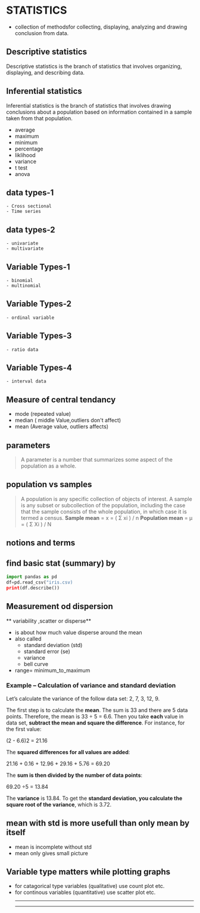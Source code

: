 # STATISTICS
- collection of methodsfor collecting, displaying, analyzing and drawing conclusion from data. 
## Descriptive statistics
Descriptive statistics is the branch of statistics that involves organizing, displaying, and describing data.
## Inferential statistics
Inferential statistics is the branch of statistics that involves drawing conclusions about a population based on information contained in a sample taken from that population.
- average
- maximum
- minimum
- percentage
- liklihood
- variance
- t test
- anova
## data types-1
    - Cross sectional
    - Time series
## data types-2
    - univariate 
    - multivariate
## Variable Types-1
    - binomial
    - multinomial
## Variable Types-2
    - ordinal variable
## Variable Types-3
    - ratio data
## Variable Types-4
    - interval data
## Measure of central tendancy
- mode (repeated value)
- median ( middle Value,outliers don't affect)
- mean (Average value, outliers affects)
## parameters
> A parameter is a number that summarizes some aspect of the population as a whole.
## population vs samples
> A population is any specific collection of objects of interest. A sample is any subset or subcollection of the population, including the case that the sample consists of the whole population, in which case it is termed a census.
**Sample mean** = x = ( Σ xi ) / n
**Population mean** = μ = ( Σ Xi ) / N
## notions and terms
## find basic stat (summary) by
```python
import pandas as pd
df=pd.read_csv("iris.csv)
print(df.describe())
```
## Measurement od dispersion
** variability ,scatter or disperse**
- is about how much value disperse around the mean
- also called
    - standard deviation (std)
    - standard error (se)
    - variance
    - bell curve
- range= minimum_to_maximum
### Example – Calculation of variance and standard deviation
Let’s calculate the variance of the follow data set: 2, 7, 3, 12, 9.

The first step is to calculate the __mean__. The sum is 33 and there are 5 data points. Therefore, the mean is 33 ÷ 5 = 6.6. Then you take __each__ value in data set, __subtract the mean and square the difference__. For instance, for the first value:

(2 - 6.6)2  = 21.16

The __squared differences for all values are added__:

21.16 + 0.16 + 12.96 + 29.16 + 5.76 = 69.20

The __sum is then divided by the number of data points__:

69.20 ÷5 = 13.84

The __variance__ is 13.84. To get the __standard deviation, you calculate the square root of the variance__, which is 3.72.

## mean with std is more usefull than only mean by itself
- mean is incomplete without std
- mean only gives small picture 
## Variable type matters while plotting graphs
- for catagorical type variables (qualitative) use count plot etc.
- for continous variables (quantitative) use scatter plot etc.
  ___
  ___